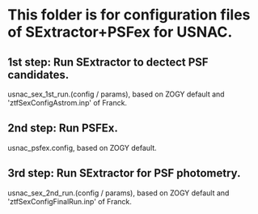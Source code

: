 # This folder is for configuration files of SExtractor+PSFex for USNAC.

## 1st step: Run SExtractor to dectect PSF candidates.
usnac_sex_1st_run.(config / params), based on ZOGY default and 'ztfSexConfigAstrom.inp' of Franck.

## 2nd step: Run PSFEx.
usnac_psfex.config, based on ZOGY default.

## 3rd step: Run SExtractor for PSF photometry.
usnac_sex_2nd_run.(config / params), based on ZOGY default and 'ztfSexConfigFinalRun.inp' of Franck.
